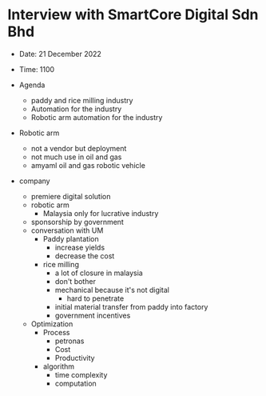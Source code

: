 # Interview with SmartCore Digital Sdn Bhd

- Date: 21 December 2022
- Time: 1100
- Agenda

  - paddy and rice milling industry
  - Automation for the industry
  - Robotic arm automation for the industry

- Robotic arm
  - not a vendor but deployment
  - not much use in oil and gas
  - amyaml oil and gas robotic vehicle
- company
  - premiere digital solution
  - robotic arm
    - Malaysia only for lucrative industry
  - sponsorship by government
  - conversation with UM
    - Paddy plantation
      - increase yields
      - decrease the cost
    - rice milling
      - a lot of closure in malaysia
      - don't bother
      - mechanical because it's not digital
        - hard to penetrate
      - initial material transfer from paddy into factory
      - government incentives
  - Optimization
    - Process
      - petronas
      - Cost
      - Productivity
    - algorithm
      - time complexity
      - computation
